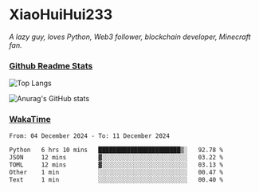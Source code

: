 # XiaoHuiHui233

*A lazy guy, loves Python, Web3 follower, blockchain developer, Minecraft fan.*

### [Github Readme Stats](https://github.com/anuraghazra/github-readme-stats)

![Top Langs](https://github-readme-stats.vercel.app/api/top-langs/?username=XiaoHuiHui233&layout=compact&theme=github_dark)

![Anurag's GitHub stats](https://github-readme-stats.vercel.app/api?username=XiaoHuiHui233&show_icons=true&theme=github_dark)

### [WakaTime](https://wakatime.com)

<!--START_SECTION:waka-->

```txt
From: 04 December 2024 - To: 11 December 2024

Python   6 hrs 10 mins   ███████████████████████▒░   92.78 %
JSON     12 mins         ▓░░░░░░░░░░░░░░░░░░░░░░░░   03.22 %
TOML     12 mins         ▓░░░░░░░░░░░░░░░░░░░░░░░░   03.13 %
Other    1 min           ░░░░░░░░░░░░░░░░░░░░░░░░░   00.47 %
Text     1 min           ░░░░░░░░░░░░░░░░░░░░░░░░░   00.40 %
```

<!--END_SECTION:waka-->
